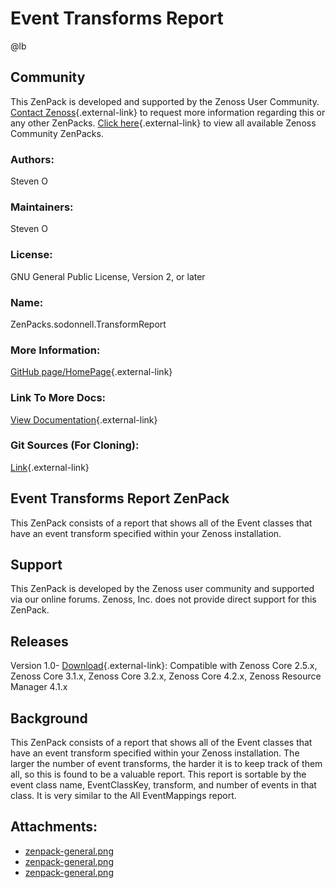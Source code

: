 # Event Transforms Report

@lb[](img/zenpack-zenpack-general.png)

## Community

This ZenPack is developed and supported by the Zenoss User Community.
[Contact Zenoss](https://tryit.zenoss.com/zenpack-contact/){.external-link} to
request more information regarding this or any other ZenPacks. [Click here](https://zenoss.com/product/zenpacks?f%5B0%5D=im_field_zenpack_category:1021){.external-link} to
view all available Zenoss Community ZenPacks.

### Authors:

Steven O

### Maintainers:

Steven O

### License:

GNU General Public License, Version 2, or later

### Name:

ZenPacks.sodonnell.TransformReport

### More Information:

[GitHub page/HomePage](http://community.zenoss.org/docs/DOC-3428){.external-link}

### Link To More Docs:

[View Documentation](http://community.zenoss.org/docs/DOC-3428){.external-link}

### Git Sources (For Cloning):

[Link](https://github.com/zenoss/ZenPacks.sodonnell.TransformReport.git){.external-link}

## Event Transforms Report ZenPack

This ZenPack consists of a report that shows all of the Event classes
that have an event transform specified within your Zenoss installation.

## Support

This ZenPack is developed by the Zenoss user community and supported via
our online forums. Zenoss, Inc. does not provide direct support for this
ZenPack.

## Releases

Version 1.0- [Download](https://storage.googleapis.com/zenpacks/ZenPacks.sodonnell.TransformReport/1.0/ZenPacks.sodonnell.TransformReport-1.0.egg){.external-link}:   Compatible with Zenoss Core 2.5.x, Zenoss Core 3.1.x, Zenoss Core
    3.2.x, Zenoss Core 4.2.x, Zenoss Resource Manager 4.1.x

## Background

This ZenPack consists of a report that shows all of the Event classes
that have an event transform specified within your Zenoss installation.
The larger the number of event transforms, the harder it is to keep
track of them all, so this is found to be a valuable report. This report
is sortable by the event class name, EventClassKey, transform, and
number of events in that class. It is very similar to the All
EventMappings report.

## Attachments:

-   [zenpack-general.png](img/zenpack-zenpack-general.png)
-   [zenpack-general.png](img/zenpack-zenpack-general.png)
-   [zenpack-general.png](img/zenpack-zenpack-general.png)

